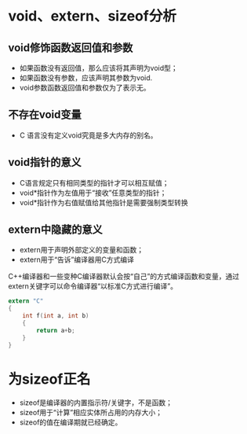 # void、extern、sizeof分析

## void修饰函数返回值和参数   
- 如果函数没有返回值，那么应该将其声明为void型；   
- 如果函数没有参数，应该声明其参数为void.  
- void参数函数返回值和参数仅为了表示无。   

## 不存在void变量   
- C 语言没有定义void究竟是多大内存的别名。   

## void指针的意义
- C语言规定只有相同类型的指针才可以相互赋值；   
- void*指针作为左值用于“接收”任意类型的指针；   
- void*指针作为右值赋值给其他指针是需要强制类型转换   

## extern中隐藏的意义   
- extern用于声明外部定义的变量和函数；   
- extern用于“告诉”编译器用C方式编译   

C++编译器和一些变种C编译器默认会按“自己”的方式编译函数和变量，通过extern关键字可以命令编译器“以标准C方式进行编译”。   
```c
extern "C"
{
    int f(int a, int b)
    {
        return a+b;
    }
}
```
# 为sizeof正名
- sizeof是编译器的内置指示符/关键字，不是函数；   
- sizeof用于“计算”相应实体所占用的内存大小；   
- sizeof的值在编译期就已经确定。   